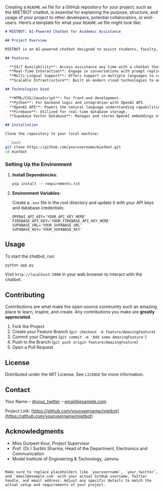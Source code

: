 Creating a `README.md` file for a GitHub repository for your project, such as the MIETBOT chatbot, is essential for explaining the purpose, structure, and usage of your project to other developers, potential collaborators, or end-users. Here’s a template for what your `README.md` file might look like:

```markdown
# MIETBOT: AI-Powered Chatbot for Academic Assistance

## Project Overview

MIETBOT is an AI-powered chatbot designed to assist students, faculty, and visitors at the Model Institute of Engineering & Technology (MIET) by providing real-time information and support. This chatbot leverages the OpenAI API, Supabase Vector Database, and Firebase to deliver a responsive and intelligent virtual assistant that enhances the educational experience by simplifying access to campus resources, academic programs, and event information.

## Features

- **24/7 Availability**: Access assistance any time with a chatbot that never sleeps.
- **Real-Time Interaction**: Engage in conversations with prompt replies and accurate information.
- **Multi-Lingual Support**: Offers support in multiple languages to cater to a diverse user base.
- **Scalable Infrastructure**: Built on modern cloud technologies to ensure reliable performance under varying loads.

## Technologies Used

- **HTML/CSS/JavaScript**: For front-end development.
- **Python**: For backend logic and integration with OpenAI API.
- **OpenAI API**: Powers the natural language understanding capabilities.
- **Firebase**: Utilized for real-time database storage.
- **Supabase Vector Database**: Manages and stores OpenAI embeddings efficiently.

## Installation

Clone the repository to your local machine:

```bash
git clone https://github.com/yourusername/mietbot.git
cd mietbot
```

### Setting Up the Environment

1. **Install Dependencies**:

    ```bash
    pip install -r requirements.txt
    ```

2. **Environment Variables**:

    Create a `.env` file in the root directory and update it with your API keys and database credentials:

    ```plaintext
    OPENAI_API_KEY='YOUR_API_KEY_HERE'
    FIREBASE_API_KEY='YOUR_FIREBASE_API_KEY_HERE'
    SUPABASE_URL='YOUR_SUPABASE_URL'
    SUPABASE_KEY='YOUR_SUPABASE_KEY'
    ```

## Usage

To start the chatbot, run:

```bash
python app.py
```

Visit `http://localhost:5000` in your web browser to interact with the chatbot.

## Contributing

Contributions are what make the open-source community such an amazing place to learn, inspire, and create. Any contributions you make are **greatly appreciated**.

1. Fork the Project
2. Create your Feature Branch (`git checkout -b feature/AmazingFeature`)
3. Commit your Changes (`git commit -m 'Add some AmazingFeature'`)
4. Push to the Branch (`git push origin feature/AmazingFeature`)
5. Open a Pull Request

## License

Distributed under the MIT License. See `LICENSE` for more information.

## Contact

Your Name – [@your_twitter](https://twitter.com/your_twitter) – email@example.com

Project Link: [https://github.com/yourusername/mietbot](https://github.com/yourusername/mietbot)

## Acknowledgments

- Miss Gurpeet Kour, Project Supervisor
- Prof. (Dr.) Surbhi Sharma, Head of the Department, Electronics and Communication
- Model Institute of Engineering & Technology, Jammu

```

Make sure to replace placeholders like `yourusername`, `your_twitter`, and `email@example.com` with your actual GitHub username, Twitter handle, and email address. Adjust any specific details to match the actual setup and requirements of your project.
